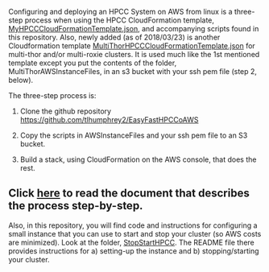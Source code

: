 Configuring and deploying an HPCC System on AWS from linux is a three-step process when using the HPCC CloudFormation template, [MyHPCCCloudFormationTemplate.json](MyHPCCCloudFormationTemplate.json), and accompanying scripts found in this repository. Also, newly added (as of 2018/03/23) is another Cloudformation template [MultiThorHPCCCloudFormationTemplate.json](MultiThorHPCCCloudFormationTemplate.json) for multi-thor and/or multi-roxie clusters. It is used much like the 1st mentioned template except you put the contents of the folder, MultiThorAWSInstanceFiles, in an s3 bucket with your ssh pem file (step 2, below).

The three-step process is:

1.  Clone the github repository https://github.com/tlhumphrey2/EasyFastHPCCoAWS

2.  Copy the scripts in AWSInstanceFiles and your ssh pem file to an S3 bucket.

3.  Build a stack, using CloudFormation on the AWS console, that does the rest.

## Click [here](Documentation/EasyFastHPCCOnAWSLinux.pdf) to read the document that describes the process step-by-step.

Also, in this repository, you will find code and instructions for configuring a small instance that you can use to start and stop your cluster (so AWS costs are minimized). Look at the folder, [StopStartHPCC](StopStartHPCC). The README file there provides instructions for a) setting-up the instance and b) stopping/starting your cluster.
